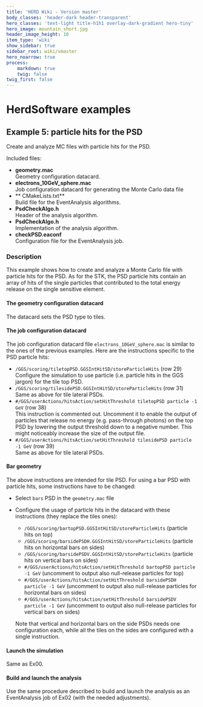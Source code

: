 ```yaml
---
title: 'HERD Wiki - Version master'
body_classes: 'header-dark header-transparent'
hero_classes: 'text-light title-h1h1 overlay-dark-gradient hero-tiny'
hero_image: mountain_short.jpg
header_image_height: 10
item_type: 'wiki'
show_sidebar: true
sidebar_root: wiki/vmaster
hero_noarrow: true
process:
    markdown: true
    twig: false
twig_first: false
---
```


#  HerdSoftware examples

## Example 5: particle hits for the PSD

Create and analyze MC files with particle hits for the PSD.

Included files:
* **geometry.mac**  
  Geometry configuration datacard.
* **electrons_10GeV_sphere.mac**  
  Job configuration datacard for generating the Monte Carlo data file
* ** CMakeLists.txt**  
  Build file for the EventAnalysis algorithms.
* **PsdCheckAlgo.h**  
  Header of the analysis algorithm.
* **PsdCheckAlgo.h**  
  Implementation of the analysis algorithm.
* **checkPSD.eaconf**  
  Configuration file for the EventAnalysis job.
  
  
### Description
This example shows how to create and analyze a Monte Carlo file with particle hits for the PSD. As for the STK, the PSD particle
hits contain an array of hits of the single particles that contributed to the total energy release on the single sensitive element.

#### The geometry configuration datacard
The datacard sets the PSD type to tiles. 

#### The job configuration datacard
The job configuration datacard file `electrons_10GeV_sphere.mac` is similar to the ones of the previous examples. Here are the
instructions specific to the PSD particle hits:

* `/GGS/scoring/tiletopPSD.GGSIntHitSD/storeParticleHits`  (row 29)  
  Configure the simulation to use particle (i.e. particle hits in the GGS jargon) for the tile top PSD. 
* `/GGS/scoring/tilesidePSD.GGSIntHitSD/storeParticleHits` (row 31)  
  Same as above for tile lateral PSDs.
* `#/GGS/userActions/hitsAction/setHitThreshold tiletopPSD particle -1 GeV` (row 38)  
  This instruction is commented out. Uncomment it to enable the output of particles that release no energy (e.g. pass-through photons)
  on the top PSD by lowering the output threshold down to a negative number. This might noticeably increase the size of the output 
  file. 
* `#/GGS/userActions/hitsAction/setHitThreshold tilesidePSD particle -1 GeV` (row 39)  
  Same as above for tile lateral PSDs.  

#### Bar geometry
The above instructions are intended for tile PSD. For using a bar PSD with particle hits, some instructions have to be changed:
* Select `bars` PSD in the `geometry.mac` file
* Configure the usage of particle hits in the datacard with these instructions (they replace the tiles ones):
    * `/GGS/scoring/bartopPSD.GGSIntHitSD/storeParticleHits` (particle hits on top)
    * `/GGS/scoring/barsidePSDH.GGSIntHitSD/storeParticleHits` (particle hits on horizontal bars on sides)
    * `/GGS/scoring/barsidePSDV.GGSIntHitSD/storeParticleHits` (particle hits on vertical bars on sides)
    * `#/GGS/userActions/hitsAction/setHitThreshold bartopPSD particle -1 GeV` (uncomment to output also null-release particles for top)
    * `#/GGS/userActions/hitsAction/setHitThreshold barsidePSDH particle -1 GeV` (uncomment to output also null-release particles for horizontal bars on sides)
    * `#/GGS/userActions/hitsAction/setHitThreshold barsidePSDV particle -1 GeV` (uncomment to output also null-release particles for vertical bars on sides)  
    
  Note that vertical and horizontal bars on the side PSDs needs one configuration each, while all the tiles on the sides are configured with
  a single instruction.


#### Launch the simulation 
Same as Ex00.

#### Build and launch the analysis
Use the same procedure described to build and launch the analysis as an EventAnalysis job of Ex02 (with the needed adjustments). 
